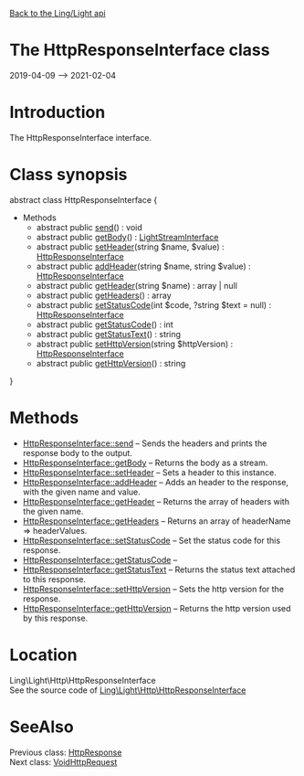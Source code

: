 [Back to the Ling/Light api](https://github.com/lingtalfi/Light/blob/master/doc/api/Ling/Light.md)



The HttpResponseInterface class
================
2019-04-09 --> 2021-02-04






Introduction
============

The HttpResponseInterface interface.



Class synopsis
==============


abstract class <span class="pl-k">HttpResponseInterface</span>  {

- Methods
    - abstract public [send](https://github.com/lingtalfi/Light/blob/master/doc/api/Ling/Light/Http/HttpResponseInterface/send.md)() : void
    - abstract public [getBody](https://github.com/lingtalfi/Light/blob/master/doc/api/Ling/Light/Http/HttpResponseInterface/getBody.md)() : [LightStreamInterface](https://github.com/lingtalfi/Light/blob/master/doc/api/Ling/Light/Stream/LightStreamInterface.md)
    - abstract public [setHeader](https://github.com/lingtalfi/Light/blob/master/doc/api/Ling/Light/Http/HttpResponseInterface/setHeader.md)(string $name, $value) : [HttpResponseInterface](https://github.com/lingtalfi/Light/blob/master/doc/api/Ling/Light/Http/HttpResponseInterface.md)
    - abstract public [addHeader](https://github.com/lingtalfi/Light/blob/master/doc/api/Ling/Light/Http/HttpResponseInterface/addHeader.md)(string $name, string $value) : [HttpResponseInterface](https://github.com/lingtalfi/Light/blob/master/doc/api/Ling/Light/Http/HttpResponseInterface.md)
    - abstract public [getHeader](https://github.com/lingtalfi/Light/blob/master/doc/api/Ling/Light/Http/HttpResponseInterface/getHeader.md)(string $name) : array | null
    - abstract public [getHeaders](https://github.com/lingtalfi/Light/blob/master/doc/api/Ling/Light/Http/HttpResponseInterface/getHeaders.md)() : array
    - abstract public [setStatusCode](https://github.com/lingtalfi/Light/blob/master/doc/api/Ling/Light/Http/HttpResponseInterface/setStatusCode.md)(int $code, ?string $text = null) : [HttpResponseInterface](https://github.com/lingtalfi/Light/blob/master/doc/api/Ling/Light/Http/HttpResponseInterface.md)
    - abstract public [getStatusCode](https://github.com/lingtalfi/Light/blob/master/doc/api/Ling/Light/Http/HttpResponseInterface/getStatusCode.md)() : int
    - abstract public [getStatusText](https://github.com/lingtalfi/Light/blob/master/doc/api/Ling/Light/Http/HttpResponseInterface/getStatusText.md)() : string
    - abstract public [setHttpVersion](https://github.com/lingtalfi/Light/blob/master/doc/api/Ling/Light/Http/HttpResponseInterface/setHttpVersion.md)(string $httpVersion) : [HttpResponseInterface](https://github.com/lingtalfi/Light/blob/master/doc/api/Ling/Light/Http/HttpResponseInterface.md)
    - abstract public [getHttpVersion](https://github.com/lingtalfi/Light/blob/master/doc/api/Ling/Light/Http/HttpResponseInterface/getHttpVersion.md)() : string

}






Methods
==============

- [HttpResponseInterface::send](https://github.com/lingtalfi/Light/blob/master/doc/api/Ling/Light/Http/HttpResponseInterface/send.md) &ndash; Sends the headers and prints the response body to the output.
- [HttpResponseInterface::getBody](https://github.com/lingtalfi/Light/blob/master/doc/api/Ling/Light/Http/HttpResponseInterface/getBody.md) &ndash; Returns the body as a stream.
- [HttpResponseInterface::setHeader](https://github.com/lingtalfi/Light/blob/master/doc/api/Ling/Light/Http/HttpResponseInterface/setHeader.md) &ndash; Sets a header to this instance.
- [HttpResponseInterface::addHeader](https://github.com/lingtalfi/Light/blob/master/doc/api/Ling/Light/Http/HttpResponseInterface/addHeader.md) &ndash; Adds an header to the response, with the given name and value.
- [HttpResponseInterface::getHeader](https://github.com/lingtalfi/Light/blob/master/doc/api/Ling/Light/Http/HttpResponseInterface/getHeader.md) &ndash; Returns the array of headers with the given name.
- [HttpResponseInterface::getHeaders](https://github.com/lingtalfi/Light/blob/master/doc/api/Ling/Light/Http/HttpResponseInterface/getHeaders.md) &ndash; Returns an array of headerName => headerValues.
- [HttpResponseInterface::setStatusCode](https://github.com/lingtalfi/Light/blob/master/doc/api/Ling/Light/Http/HttpResponseInterface/setStatusCode.md) &ndash; Set the status code for this response.
- [HttpResponseInterface::getStatusCode](https://github.com/lingtalfi/Light/blob/master/doc/api/Ling/Light/Http/HttpResponseInterface/getStatusCode.md) &ndash; 
- [HttpResponseInterface::getStatusText](https://github.com/lingtalfi/Light/blob/master/doc/api/Ling/Light/Http/HttpResponseInterface/getStatusText.md) &ndash; Returns the status text attached to this response.
- [HttpResponseInterface::setHttpVersion](https://github.com/lingtalfi/Light/blob/master/doc/api/Ling/Light/Http/HttpResponseInterface/setHttpVersion.md) &ndash; Sets the http version for the response.
- [HttpResponseInterface::getHttpVersion](https://github.com/lingtalfi/Light/blob/master/doc/api/Ling/Light/Http/HttpResponseInterface/getHttpVersion.md) &ndash; Returns the http version used by this response.





Location
=============
Ling\Light\Http\HttpResponseInterface<br>
See the source code of [Ling\Light\Http\HttpResponseInterface](https://github.com/lingtalfi/Light/blob/master/Http/HttpResponseInterface.php)



SeeAlso
==============
Previous class: [HttpResponse](https://github.com/lingtalfi/Light/blob/master/doc/api/Ling/Light/Http/HttpResponse.md)<br>Next class: [VoidHttpRequest](https://github.com/lingtalfi/Light/blob/master/doc/api/Ling/Light/Http/VoidHttpRequest.md)<br>
